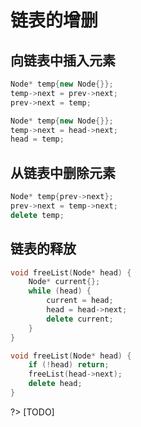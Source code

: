 # 链表的增删

## 向链表中插入元素

```cpp
Node* temp{new Node{}};
temp->next = prev->next;
prev->next = temp;
```

```cpp
Node* temp{new Node{}};
temp->next = head->next;
head = temp;
```

## 从链表中删除元素

```cpp
Node* temp{prev->next};
prev->next = temp->next;
delete temp;
```

## 链表的释放

```cpp
void freeList(Node* head) {
    Node* current{};
    while (head) {
        current = head;
        head = head->next;
        delete current;
    }
}
```

```cpp
void freeList(Node* head) {
    if (!head) return;
    freeList(head->next);
    delete head;
}
```

?> [TODO]